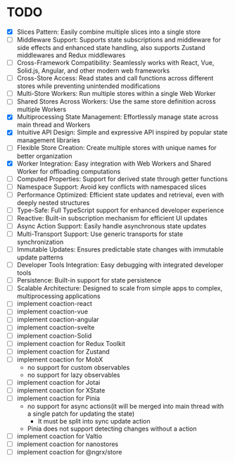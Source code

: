 # TODO

- [x] Slices Pattern: Easily combine multiple slices into a single store
- [ ] Middleware Support: Supports state subscriptions and middleware for side effects and enhanced state handling, also supports Zustand middlewares and Redux middlewares
- [ ] Cross-Framework Compatibility: Seamlessly works with React, Vue, Solid.js, Angular, and other modern web frameworks
- [ ] Cross-Store Access: Read states and call functions across different stores while preventing unintended modifications
- [ ] Multi-Store Workers: Run multiple stores within a single Web Worker
- [ ] Shared Stores Across Workers: Use the same store definition across multiple Workers
- [x] Multiprocessing State Management: Effortlessly manage state across main thread and Workers
- [x] Intuitive API Design: Simple and expressive API inspired by popular state management libraries
- [ ] Flexible Store Creation: Create multiple stores with unique names for better organization
- [x] Worker Integration: Easy integration with Web Workers and Shared Worker for offloading computations
- [ ] Computed Properties: Support for derived state through getter functions
- [ ] Namespace Support: Avoid key conflicts with namespaced slices
- [ ] Performance Optimized: Efficient state updates and retrieval, even with deeply nested structures
- [ ] Type-Safe: Full TypeScript support for enhanced developer experience
- [ ] Reactive: Built-in subscription mechanism for efficient UI updates
- [ ] Async Action Support: Easily handle asynchronous state updates
- [ ] Multi-Transport Support: Use generic transports for state synchronization
- [ ] Immutable Updates: Ensures predictable state changes with immutable update patterns
- [ ] Developer Tools Integration: Easy debugging with integrated developer tools
- [ ] Persistence: Built-in support for state persistence
- [ ] Scalable Architecture: Designed to scale from simple apps to complex, multiprocessing applications
- [ ] implement coaction-react
- [ ] implement coaction-vue
- [ ] implement coaction-angular
- [ ] implement coaction-svelte
- [ ] implement coaction-Solid
- [ ] implement coaction for Redux Toolkit
- [ ] implement coaction for Zustand
- [ ] implement coaction for MobX
  - no support for custom observables
  - no support for lazy observables
- [ ] implement coaction for Jotai
- [ ] implement coaction for XState
- [ ] implement coaction for Pinia
  - no support for async actions(it will be merged into main thread with a single patch for updating the state)
    - It must be split into sync update action
  - Pinia does not support detecting changes without a action
- [ ] implement coaction for Valtio
- [ ] implement coaction for nanostores
- [ ] implement coaction for @ngrx/store
